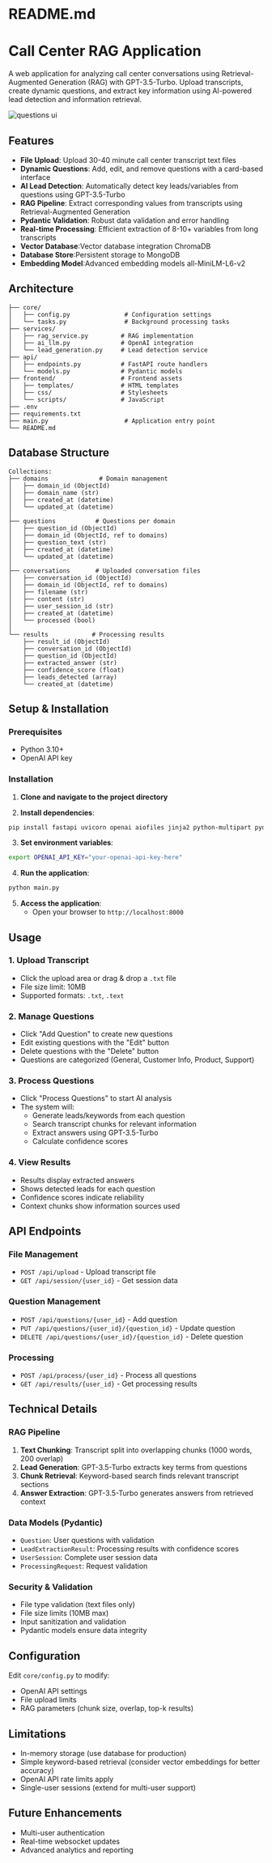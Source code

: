 # README.md

# Call Center RAG Application

A web application for analyzing call center conversations using Retrieval-Augmented Generation (RAG) with GPT-3.5-Turbo. Upload transcripts, create dynamic questions, and extract key information using AI-powered lead detection and information retrieval.


![questions ui](question_ui.png)

## Features

- **File Upload**: Upload 30-40 minute call center transcript text files
- **Dynamic Questions**: Add, edit, and remove questions with a card-based interface
- **AI Lead Detection**: Automatically detect key leads/variables from questions using GPT-3.5-Turbo
- **RAG Pipeline**: Extract corresponding values from transcripts using Retrieval-Augmented Generation
- **Pydantic Validation**: Robust data validation and error handling
- **Real-time Processing**: Efficient extraction of 8-10+ variables from long transcripts
- **Vector Database**:Vector database integration ChromaDB
- **Database Store**:Persistent storage to MongoDB
- **Embedding Model**:Advanced embedding models all-MiniLM-L6-v2




## Architecture

```
├── core/
│   ├── config.py               # Configuration settings 
│   └── tasks.py                # Background processing tasks
├── services/
│   ├── rag_service.py         # RAG implementation
│   ├── ai_llm.py              # OpenAI integration
│   └── lead_generation.py     # Lead detection service
├── api/
│   ├── endpoints.py           # FastAPI route handlers
│   └── models.py              # Pydantic models
├── frontend/                  # Frontend assets
│   ├── templates/             # HTML templates
│   ├── css/                   # Stylesheets
│   └── scripts/               # JavaScript
├── .env
├── requirements.txt
├── main.py                     # Application entry point
└── README.md
```


## Database Structure

```
Collections:
├── domains              # Domain management
│   ├── domain_id (ObjectId)
│   ├── domain_name (str)
│   ├── created_at (datetime)
│   └── updated_at (datetime)
│
├── questions           # Questions per domain
│   ├── question_id (ObjectId)
│   ├── domain_id (ObjectId, ref to domains)
│   ├── question_text (str)
│   ├── created_at (datetime)
│   └── updated_at (datetime)
│
├── conversations       # Uploaded conversation files
│   ├── conversation_id (ObjectId)
│   ├── domain_id (ObjectId, ref to domains)
│   ├── filename (str)
│   ├── content (str)
│   ├── user_session_id (str)
│   ├── created_at (datetime)
│   └── processed (bool)
│
└── results            # Processing results
    ├── result_id (ObjectId)
    ├── conversation_id (ObjectId)
    ├── question_id (ObjectId)
    ├── extracted_answer (str)
    ├── confidence_score (float)
    ├── leads_detected (array)
    └── created_at (datetime)
```

## Setup & Installation

### Prerequisites

- Python 3.10+
- OpenAI API key

### Installation

1. **Clone and navigate to the project directory**

2. **Install dependencies**:
```bash
pip install fastapi uvicorn openai aiofiles jinja2 python-multipart pydantic
```

3. **Set environment variables**:
```bash
export OPENAI_API_KEY="your-openai-api-key-here"
```

4. **Run the application**:
```bash
python main.py
```

5. **Access the application**:
   - Open your browser to `http://localhost:8000`

## Usage

### 1. Upload Transcript
- Click the upload area or drag & drop a `.txt` file
- File size limit: 10MB
- Supported formats: `.txt`, `.text`

### 2. Manage Questions
- Click "Add Question" to create new questions
- Edit existing questions with the "Edit" button
- Delete questions with the "Delete" button
- Questions are categorized (General, Customer Info, Product, Support)

### 3. Process Questions
- Click "Process Questions" to start AI analysis
- The system will:
  - Generate leads/keywords from each question
  - Search transcript chunks for relevant information
  - Extract answers using GPT-3.5-Turbo
  - Calculate confidence scores

### 4. View Results
- Results display extracted answers
- Shows detected leads for each question
- Confidence scores indicate reliability
- Context chunks show information sources used

## API Endpoints

### File Management
- `POST /api/upload` - Upload transcript file
- `GET /api/session/{user_id}` - Get session data

### Question Management
- `POST /api/questions/{user_id}` - Add question
- `PUT /api/questions/{user_id}/{question_id}` - Update question
- `DELETE /api/questions/{user_id}/{question_id}` - Delete question

### Processing
- `POST /api/process/{user_id}` - Process all questions
- `GET /api/results/{user_id}` - Get processing results

## Technical Details

### RAG Pipeline
1. **Text Chunking**: Transcript split into overlapping chunks (1000 words, 200 overlap)
2. **Lead Generation**: GPT-3.5-Turbo extracts key terms from questions
3. **Chunk Retrieval**: Keyword-based search finds relevant transcript sections
4. **Answer Extraction**: GPT-3.5-Turbo generates answers from retrieved context

### Data Models (Pydantic)
- `Question`: User questions with validation
- `LeadExtractionResult`: Processing results with confidence scores
- `UserSession`: Complete user session data
- `ProcessingRequest`: Request validation

### Security & Validation
- File type validation (text files only)
- File size limits (10MB max)
- Input sanitization and validation
- Pydantic models ensure data integrity

## Configuration

Edit `core/config.py` to modify:
- OpenAI API settings
- File upload limits
- RAG parameters (chunk size, overlap, top-k results)

## Limitations

- In-memory storage (use database for production)
- Simple keyword-based retrieval (consider vector embeddings for better accuracy)
- OpenAI API rate limits apply
- Single-user sessions (extend for multi-user support)

## Future Enhancements

- Multi-user authentication
- Real-time websocket updates
- Advanced analytics and reporting
